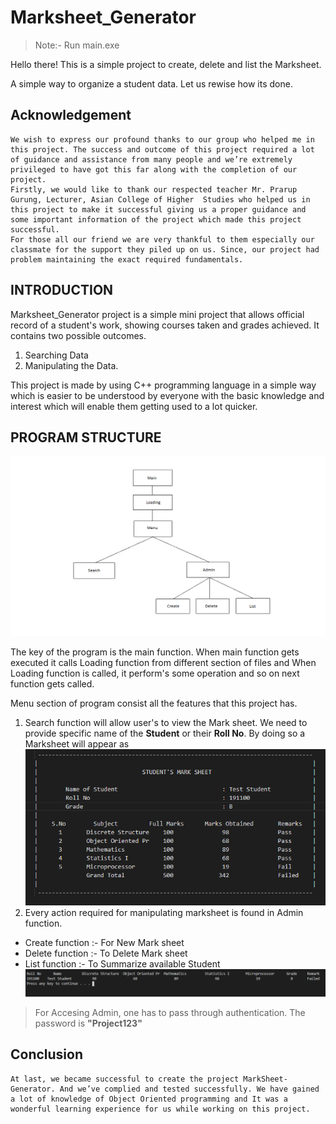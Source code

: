 # Marksheet_Generator

> Note:- Run main.exe

Hello there! This is a simple project to create, delete and list the Marksheet.

A simple way to organize a student data. Let us rewise how its done.

## Acknowledgement
	We wish to express our profound thanks to our group who helped me in this project. The success and outcome of this project required a lot of guidance and assistance from many people and we’re extremely privileged to have got this far along with the completion of our project.
	Firstly, we would like to thank our respected teacher Mr. Prarup Gurung, Lecturer, Asian College of Higher  Studies who helped us in this project to make it successful giving us a proper guidance and some important information of the project which made this project successful.
	For those all our friend we are very thankful to them especially our classmate for the support they piled up on us. Since, our project had problem maintaining the exact required fundamentals. 

## INTRODUCTION
Marksheet_Generator project is a simple mini project that allows official record of a student's work, showing courses taken and grades achieved. It contains two possible outcomes.

1. Searching Data
2. Manipulating the Data.

This project is made by using C++ programming language in a simple way which is easier to be understood by everyone with the basic knowledge and interest which will enable them getting used to a lot quicker.

## PROGRAM STRUCTURE

![Tux, the Linux mascot](/assets/images/Blockdiagram.png)

The key of the program is the main function. When main function gets executed it calls Loading function from different section of files and When Loading function is called, it perform's some operation and so on next function gets called.

Menu section of program consist all the features that this project has.
1. Search function will allow user's to view the Mark sheet. We need to provide specific name of the **Student** or their **Roll No**. By doing so a Marksheet will appear as
![Tux, the Linux mascot](/assets/images/marksheet.png)
2. Every action required for manipulating marksheet is found in Admin function.
- Create function :- For New Mark sheet
- Delete function :- To Delete Mark sheet
- List function :- To Summarize available Student
![Tux, the Linux mascot](/assets/images/list.png)

> For Accesing Admin, one has to pass through authentication. The password is **"Project123"**

## Conclusion
	At last, we became successful to create the project MarkSheet-Generator. And we’ve complied and tested successfully. We have gained a lot of knowledge of Object Oriented programming and It was a wonderful learning experience for us while working on this project.

